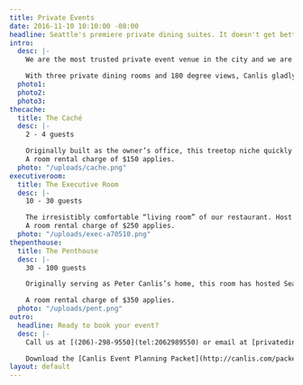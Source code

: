 ```yaml
---
title: Private Events
date: 2016-11-10 10:10:00 -08:00
headline: Seattle's premiere private dining suites. It doesn't get better than this.
intro:
  desc: |-
    We are the most trusted private event venue in the city and we are ready to help you create a night you'll never forget.

    With three private dining rooms and 180 degree views, Canlis gladly welcomes rehearsal dinners, wedding receptions, family reunions, anniversary parties, business dinners and board meetings, heads of state, presidential dignitaries and grandmothers.
  photo1: 
  photo2: 
  photo3: 
thecache:
  title: The Caché
  desc: |-
    2 - 4 guests

    Originally built as the owner’s office, this treetop niche quickly became the most exclusive table in Seattle. The Caché is an entirely private, intimate room on the 2nd floor of our restaurant with spectacular views across Lake Union and the Cascade Mountains. Amenities include a telescope, sound system, and chaise lounge.
    A room rental charge of $150 applies.
  photo: "/uploads/cache.png"
executiveroom:
  title: The Executive Room
  desc: |-
    10 - 30 guests

    The irresistibly comfortable “living room” of our restaurant. Host a business meeting with understated elegance, or a private dinner party with the warmth, intimacy, and personal touch that will make guests feel right at home. Amenities include a fireplace, wrap-around views, mahogany walls, oval or round tables, projector and screen, mp3 jack.
    A room rental charge of $250 applies.
  photo: "/uploads/exec-a70510.png"
thepenthouse:
  title: The Penthouse
  desc: |-
    30 - 100 guests

    Originally serving as Peter Canlis’s home, this room has hosted Seattle’s finest corporate and family events for over half a century. Praised for its architectural beauty and stunning views, it is a private dining room without equal in the Northwest. Amenities include a grand piano, sitting lounge, full bar, 85’ of floor-to-ceiling windows, views of Lake Union and the Cascade Mountains, projector and screen, mp3 and mic hook up.

    A room rental charge of $350 applies.
  photo: "/uploads/pent.png"
outro:
  headline: Ready to book your event?
  desc: |-
    Call us at [(206)-298-9550](tel:2062989550) or email at [privatedining@canlis.com](mailto:privatedining@canlis.com)

    Download the [Canlis Event Planning Packet](http://canlis.com/packet.pdf)
layout: default
---
```


